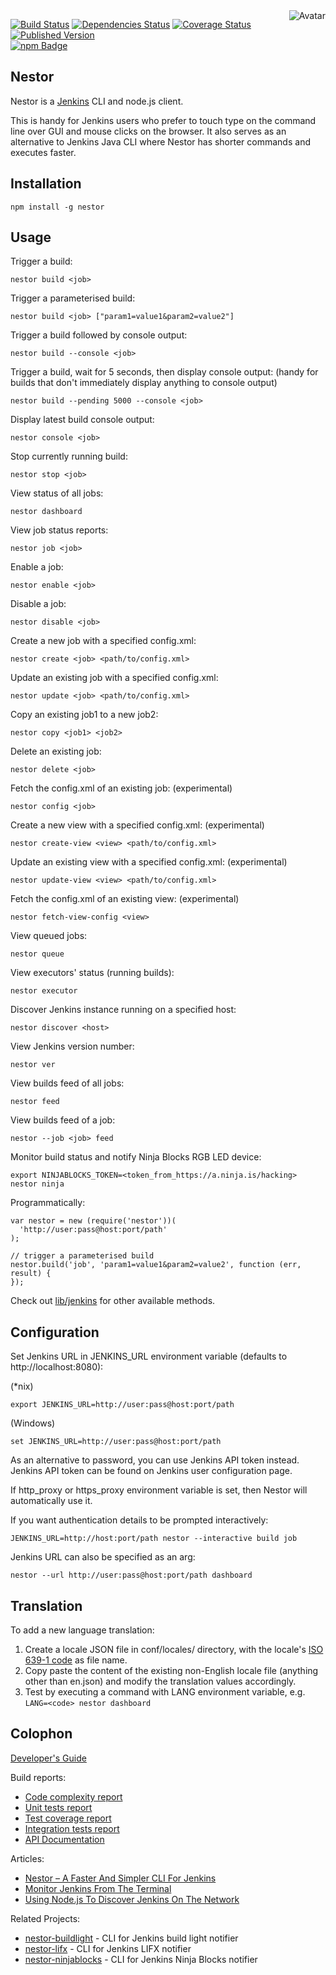 <img align="right" src="https://raw.github.com/cliffano/nestor/master/avatar.jpg" alt="Avatar"/>

[![Build Status](https://img.shields.io/travis/cliffano/nestor.svg)](http://travis-ci.org/cliffano/nestor)
[![Dependencies Status](https://img.shields.io/david/cliffano/nestor.svg)](http://david-dm.org/cliffano/nestor)
[![Coverage Status](https://img.shields.io/coveralls/cliffano/nestor.svg)](https://coveralls.io/r/cliffano/nestor?branch=master)
[![Published Version](https://img.shields.io/npm/v/nestor.svg)](http://www.npmjs.com/package/nestor)
<br/>
[![npm Badge](https://nodei.co/npm/nestor.png)](http://npmjs.org/package/nestor)

Nestor
------

Nestor is a [Jenkins](http://jenkins-ci.org) CLI and node.js client.

This is handy for Jenkins users who prefer to touch type on the command line over GUI and mouse clicks on the browser. It also serves as an alternative to Jenkins Java CLI where Nestor has shorter commands and executes faster.

Installation
------------

    npm install -g nestor

Usage
-----

Trigger a build:

    nestor build <job>

Trigger a parameterised build:

    nestor build <job> ["param1=value1&param2=value2"]

Trigger a build followed by console output:

    nestor build --console <job>

Trigger a build, wait for 5 seconds, then display console output:
(handy for builds that don't immediately display anything to console output)

    nestor build --pending 5000 --console <job>

Display latest build console output:

    nestor console <job>

Stop currently running build:

    nestor stop <job>

View status of all jobs:

    nestor dashboard

View job status reports:

    nestor job <job>

Enable a job:

    nestor enable <job>

Disable a job:

    nestor disable <job>

Create a new job with a specified config.xml:

    nestor create <job> <path/to/config.xml>

Update an existing job with a specified config.xml:

    nestor update <job> <path/to/config.xml>

Copy an existing job1 to a new job2:

    nestor copy <job1> <job2>

Delete an existing job:

    nestor delete <job>

Fetch the config.xml of an existing job: (experimental)

    nestor config <job>

Create a new view with a specified config.xml: (experimental)

    nestor create-view <view> <path/to/config.xml>

Update an existing view with a specified config.xml: (experimental)

    nestor update-view <view> <path/to/config.xml>

Fetch the config.xml of an existing view: (experimental)

    nestor fetch-view-config <view>

View queued jobs:

    nestor queue

View executors' status (running builds):

    nestor executor
    
Discover Jenkins instance running on a specified host:

    nestor discover <host>

View Jenkins version number:

    nestor ver

View builds feed of all jobs:

    nestor feed 

View builds feed of a job:

    nestor --job <job> feed

Monitor build status and notify Ninja Blocks RGB LED device:

    export NINJABLOCKS_TOKEN=<token_from_https://a.ninja.is/hacking>
    nestor ninja

Programmatically:

    var nestor = new (require('nestor'))(
      'http://user:pass@host:port/path'
    );

    // trigger a parameterised build
    nestor.build('job', 'param1=value1&param2=value2', function (err, result) {
    });

Check out [lib/jenkins](https://github.com/cliffano/nestor/blob/master/lib/jenkins.js) for other available methods.

Configuration
-------------

Set Jenkins URL in JENKINS_URL environment variable (defaults to http://localhost:8080):

(*nix)

    export JENKINS_URL=http://user:pass@host:port/path

(Windows)

    set JENKINS_URL=http://user:pass@host:port/path

As an alternative to password, you can use Jenkins API token instead. Jenkins API token can be found on Jenkins user configuration page.

If http_proxy or https_proxy environment variable is set, then Nestor will automatically use it.

If you want authentication details to be prompted interactively:

    JENKINS_URL=http://host:port/path nestor --interactive build job

Jenkins URL can also be specified as an arg:

    nestor --url http://user:pass@host:port/path dashboard

Translation
-----------

To add a new language translation:

1. Create a locale JSON file in conf/locales/ directory, with the locale's [ISO 639-1 code](http://en.wikipedia.org/wiki/List_of_ISO_639-1_codes) as file name.
2. Copy paste the content of the existing non-English locale file (anything other than en.json) and modify the translation values accordingly.
3. Test by executing a command with LANG environment variable, e.g. `LANG=<code> nestor dashboard`

Colophon
--------

[Developer's Guide](http://cliffano.github.io/developers_guide.html#nodejs)

Build reports:

* [Code complexity report](http://cliffano.github.io/nestor/bob/complexity/plato/index.html)
* [Unit tests report](http://cliffano.github.io/nestor/bob/test/buster.out)
* [Test coverage report](http://cliffano.github.io/nestor/bob/coverage/buster-istanbul/lcov-report/lib/index.html)
* [Integration tests report](http://cliffano.github.io/nestor/bob/test-integration/cmdt.out)
* [API Documentation](http://cliffano.github.io/nestor/bob/doc/dox-foundation/index.html)

Articles:

* [Nestor – A Faster And Simpler CLI For Jenkins](http://blog.cliffano.com/2011/10/22/nestor-a-faster-and-simpler-cli-for-jenkins/)
* [Monitor Jenkins From The Terminal](http://blog.cliffano.com/2013/09/13/monitor-jenkins-from-the-terminal/)
* [Using Node.js To Discover Jenkins On The Network](http://blog.cliffano.com/2011/08/04/using-nodejs-to-discover-jenkins-on-the-network/)

Related Projects:

* [nestor-buildlight](http://github.com/cliffano/nestor-buildlight) - CLI for Jenkins build light notifier
* [nestor-lifx](http://github.com/cliffano/nestor-lifx) - CLI for Jenkins LIFX notifier
* [nestor-ninjablocks](http://github.com/cliffano/nestor-ninjablocks) - CLI for Jenkins Ninja Blocks notifier
